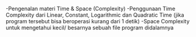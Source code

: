 -Pengenalan materi Time & Space (Complexity)
-Penggunaan Time Complexity dari Linear, Constant, Logarithmic dan Quadratic Time (jika program tersebut bisa beroperasi kurang dari 1 detik)
-Space Complexity untuk mengetahui kecil/ besarnya sebuah file program didalamnya